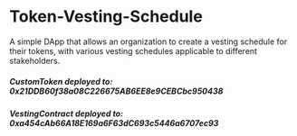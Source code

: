# Token-Vesting-Schedule
A simple DApp that allows an organization to create a vesting schedule for their tokens, with various vesting schedules applicable to different stakeholders.


##### CustomToken deployed to: 0x21DDB60f38a08C226675AB6EE8e9CEBCbc950438
##### VestingContract deployed to: 0xa454cAb66A18E169a6F63dC693c5446a6707ec93